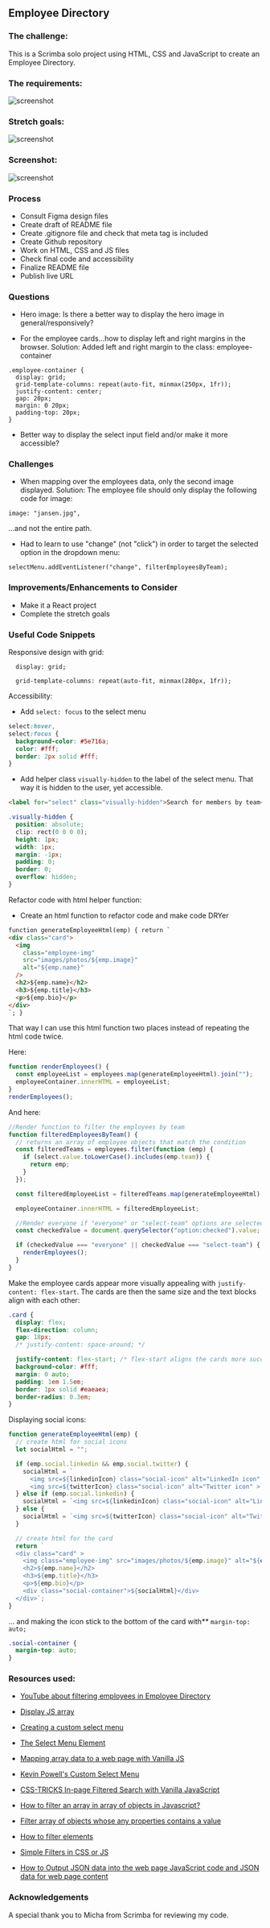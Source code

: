## Employee Directory

### The challenge:

This is a Scrimba solo project using HTML, CSS and JavaScript to create an Employee Directory.

### The requirements:

![screenshot](images/requirements.png)

### Stretch goals:

![screenshot](images/stretch-goals.png)

### Screenshot:

![screenshot](images/screenshot.png)

### Process

- Consult Figma design files
- Create draft of README file
- Create .gitignore file and check that meta tag is included
- Create Github repository
- Work on HTML, CSS and JS files
- Check final code and accessibility
- Finalize README file
- Publish live URL

### Questions

- Hero image: Is there a better way to display the hero image in general/responsively?

- For the employee cards...how to display left and right margins in the browser. Solution: Added left and right margin to the class: employee-container

```
.employee-container {
  display: grid;
  grid-template-columns: repeat(auto-fit, minmax(250px, 1fr));
  justify-content: center;
  gap: 20px;
  margin: 0 20px;
  padding-top: 20px;
}
```

- Better way to display the select input field and/or make it more accessible?

### Challenges

- When mapping over the employees data, only the second image displayed. Solution: The employee file should only display the following code for image:

```
image: "jansen.jpg",
```

...and not the entire path.

- Had to learn to use "change" (not "click") in order to target the selected option in the dropdown menu:

```
selectMenu.addEventListener("change", filterEmployeesByTeam);
```

### Improvements/Enhancements to Consider

- Make it a React project
- Complete the stretch goals

### Useful Code Snippets

Responsive design with grid:

```
  display: grid;

  grid-template-columns: repeat(auto-fit, minmax(280px, 1fr));
```

Accessibility:

- Add `select: focus` to the select menu

```css
select:hover,
select:focus {
  background-color: #5e716a;
  color: #fff;
  border: 2px solid #fff;
}
```

- Add helper class `visually-hidden` to the label of the select menu. That way it is hidden to the user, yet accessible.

```html
<label for="select" class="visually-hidden">Search for members by team</label>
```

```css
.visually-hidden {
  position: absolute;
  clip: rect(0 0 0 0);
  height: 1px;
  width: 1px;
  margin: -1px;
  padding: 0;
  border: 0;
  overflow: hidden;
}
```

Refactor code with html helper function:

- Create an html function to refactor code and make code DRYer

```html
function generateEmployeeHtml(emp) { return `
<div class="card">
  <img
    class="employee-img"
    src="images/photos/${emp.image}"
    alt="${emp.name}"
  />
  <h2>${emp.name}</h2>
  <h3>${emp.title}</h3>
  <p>${emp.bio}</p>
</div>
`; }
```

That way I can use this html function two places instead of repeating the html code twice.

Here:

```jsx
function renderEmployees() {
  const employeeList = employees.map(generateEmployeeHtml).join("");
  employeeContainer.innerHTML = employeeList;
}
renderEmployees();
```

And here:

```jsx
//Render function to filter the employees by team
function filteredEmployeesByTeam() {
  // returns an array of employee objects that match the condition
  const filteredTeams = employees.filter(function (emp) {
    if (select.value.toLowerCase().includes(emp.team)) {
      return emp;
    }
  });

  const filteredEmployeeList = filteredTeams.map(generateEmployeeHtml).join("");

  employeeContainer.innerHTML = filteredEmployeeList;

  //Render everyone if "everyone" or "select-team" options are selected
  const checkedValue = document.querySelector("option:checked").value;

  if (checkedValue === "everyone" || checkedValue === "select-team") {
    renderEmployees();
  }
}
```

Make the employee cards appear more visually appealing with `justify-content: flex-start`. The cards are then the same size and the text blocks align with each other:

```css
.card {
  display: flex;
  flex-direction: column;
  gap: 18px;
  /* justify-content: space-around; */

  justify-content: flex-start; /* flex-start aligns the cards more succinctly */
  background-color: #fff;
  margin: 0 auto;
  padding: 1em 1.5em;
  border: 1px solid #eaeaea;
  border-radius: 0.3em;
}
```

Displaying social icons:

```jsx
function generateEmployeeHtml(emp) {
  // create html for social icons
  let socialHtml = "";

  if (emp.social.linkedin && emp.social.twitter) {
    socialHtml = `
      <img src=${linkedinIcon} class="social-icon" alt="LinkedIn icon" >
      <img src=${twitterIcon} class="social-icon" alt="Twitter icon" >`;
  } else if (emp.social.linkedin) {
    socialHtml = `<img src=${linkedinIcon} class="social-icon" alt="LinkedIn icon" >`;
  } else {
    socialHtml = `<img src=${twitterIcon} class="social-icon" alt="Twitter icon" >`;
  }

  // create html for the card
  return `
  <div class="card" >
    <img class="employee-img" src="images/photos/${emp.image}" alt="${emp.name}"/>
    <h2>${emp.name}</h2>
    <h3>${emp.title}</h3>
    <p>${emp.bio}</p> 
    <div class="social-container">${socialHtml}</div>    
  </div>`;
}
```

… and making the icon stick to the bottom of the card with\*\* `margin-top: auto;`

```css
.social-container {
  margin-top: auto;
}
```

### Resources used:

- [YouTube about filtering employees in Employee Directory](https://www.youtube.com/watch?v=8Y8963ScwPY)

- [Display JS array](https://stackoverflow.com/questions/58572752/how-to-display-this-js-array-in-a-html-list)

- [Creating a custom select menu](https://www.w3schools.com/howto/howto_custom_select.asp)

- [The Select Menu Element](https://css-tricks.com/the-selectmenu-element/)

- [Mapping array data to a web page with Vanilla JS](https://seven.hashnode.dev/mapping-with-vanillajs)

- [Kevin Powell's Custom Select Menu](https://www.youtube.com/watch?v=bB14uo0Tu5A)

- [CSS-TRICKS In-page Filtered Search with Vanilla JavaScript](https://css-tricks.com/in-page-filtered-search-with-vanilla-javascript/)

- [How to filter an array in array of objects in Javascript?](https://stackoverflow.com/questions/69091869/how-to-filter-an-array-in-array-of-objects-in-javascript)

- [Filter array of objects whose any properties contains a value](https://stackoverflow.com/questions/44312924/filter-array-of-objects-whose-any-properties-contains-a-value)

- [How to filter elements](https://www.w3schools.com/howto/howto_js_filter_elements.asp)

- [Simple Filters in CSS or JS](https://dev.to/dhintz89/simple-filters-in-css-or-js-185k)

- [How to Output JSON data into the web page JavaScript code and JSON data for web page content](https://www.youtube.com/watch?v=LkvdPf6LCeM)

### Acknowledgements

A special thank you to Micha from Scrimba for reviewing my code.
